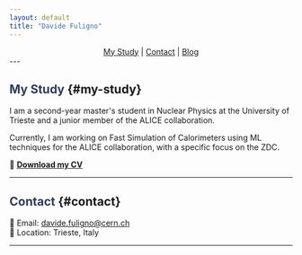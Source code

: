 ```yaml
---
layout: default
title: "Davide Fuligno"
---
```


<div style="text-align: center;">
  <nav>
    <a href="#my-study">My Study</a> | 
    <a href="#contact">Contact</a> | 
    <a href="blog.html">Blog</a>
  </nav>
</div>
---

## <span style="color: #313A5B;">My Study</span> {#my-study}
I am a second-year master's student in Nuclear Physics at the University of Trieste and a junior member of the ALICE collaboration.

Currently, I am working on Fast Simulation of Calorimeters using ML techniques for the ALICE collaboration, with a specific focus on the ZDC.

📄 **[Download my CV](CV_Davide_Fuligno.pdf)**

---

## <span style="color: #313A5B;">Contact</span> {#contact}
📧 Email: davide.fuligno@cern.ch   
📍 Location: Trieste, Italy  

---


